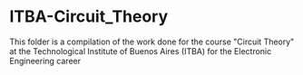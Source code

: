 # ITBA-Circuit_Theory

This folder is a compilation of the work done for the course "Circuit Theory" at the Technological Institute of Buenos Aires (ITBA) for the Electronic Engineering career
